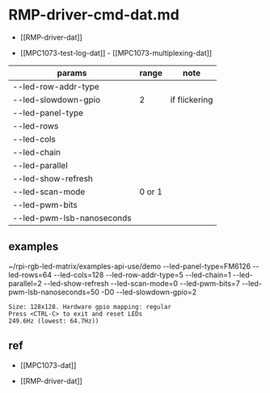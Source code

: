 
# RMP-driver-cmd-dat.md

- [[RMP-driver-dat]]

- [[MPC1073-test-log-dat]] - [[MPC1073-multiplexing-dat]]

| params                    | range  | note          |
| ------------------------- | ------ | ------------- |
| --led-row-addr-type       |        |               |
| --led-slowdown-gpio       | 2      | if flickering |
| --led-panel-type          |        |               |
| --led-rows                |        |               |
| --led-cols                |        |               |
| --led-chain               |        |               |
| --led-parallel            |        |               |
| --led-show-refresh        |        |               |
| --led-scan-mode           | 0 or 1 |               |
| --led-pwm-bits            |        |               |
| --led-pwm-lsb-nanoseconds |        |               |


## examples 

~/rpi-rgb-led-matrix/examples-api-use/demo --led-panel-type=FM6126 --led-rows=64 --led-cols=128 --led-row-addr-type=5 --led-chain=1 --led-parallel=2 --led-show-refresh --led-scan-mode=0 --led-pwm-bits=7 --led-pwm-lsb-nanoseconds=50 -D0  --led-slowdown-gpio=2

    Size: 128x128. Hardware gpio mapping: regular
    Press <CTRL-C> to exit and reset LEDs
    249.6Hz (lowest: 64.7Hz))



## ref 

- [[MPC1073-dat]]

- [[RMP-driver-dat]]